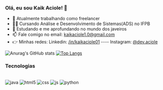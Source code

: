 ### Olá, eu sou Kaik Aciole! 👋


- 🔭 Atualmente trabalhando como freelancer
- 👨‍💻 Cursando Análise e Desenvolvimento de Sistemas(ADS) no IFPB
- 🌱 Estudando e me aprofundando no mundo dos javeiros
- 📫 Fale comigo no email: kaikaciole1.0@gmail.com
- 👉 Minhas redes: Linkedin: <a href="www.linkedin.com/in/kaikaciole01">/in/kaikaciole01</a> ---- Instagram: <a href="https://www.instagram.com/kaik_aciole/">@dev.aciole</a>

<p></p>

![Anurag's GitHub stats](https://github-readme-stats.vercel.app/api?username=KaikAciole&show_icons=true&theme=transparent) [![Top Langs](https://github-readme-stats.vercel.app/api/top-langs/?username=KaikAciole&layout=donut&theme=transparent)](https://github.com/anuraghazra/github-readme-stats) 

### Tecnologias

<div style="display: inline_block"><br>
  <img align="center" alt="java"  src="https://img.shields.io/badge/Java-ED8B00?style=for-the-badge&logo=openjdk&logoColor=white">
  <img align="center" alt="html5" src="https://img.shields.io/badge/HTML5-E34F26?style=for-the-badge&logo=html5&logoColor=white">
  <img align="center" alt="css"  src="https://img.shields.io/badge/CSS3-1572B6?style=for-the-badge&logo=css3&logoColor=white">
  <img align="center" alt="js"  src="https://img.shields.io/badge/JavaScript-323330?style=for-the-badge&logo=javascript&logoColor=F7DF1E">
  <img align="center" alt="python" src="https://img.shields.io/badge/Python-14354C?style=for-the-badge&logo=python&logoColor=white">
</div>
